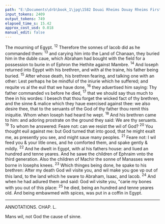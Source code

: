 ```yaml
---
path: "E:\Documents\drb\book_1\jpg\1582 Douai Rheims Douay Rheims First Edition  1 of 3 1609 Old Testament.pdf-172.jpg"
input_tokens: 2409
output_tokens: 749
elapsed_time_s: 15.42
approx_cost_usd: 0.018
manual_edit: false
---
```

The mourning of Egypt. <sup>12</sup> Therefore the sonnes of Iacob did as he commanded them: <sup>13</sup> and carying him into the Land of Chanaan, they buried him in the duble caue, which Abraham had bought with the field for a possession to burie in of Ephron the Hethite against Mambre. <sup>14</sup> And Ioseph returned into Egypt with his brethren, and with al the traine, his father being buried. <sup>15</sup> After whose death, his brethren fearing, and talking one with an other: Lest perhaps he be mindful of the iniurie which he suffered; and requite vs al the euil that we haue done, <sup>16</sup> they aduertised him saying: Thy father commanded vs before he died, <sup>17</sup> that we should say thus much to thee in his wordes: I besech that thou forget the wicked fact of thy brethren, and the sinne & malice which they haue exercised against thee: we also desire thee, that to the seruants of the God of thy father thou remit this iniquitie. Whom when Ioseph had heard he wept. <sup>18</sup> And his brethren came to him: and adoring prostrate on the ground they said: We are thy seruants. <sup>19</sup> To whom he answered: Feare not: can we resist the wil of God? <sup>20</sup> You thought euil against me: but God turned that into good, that he might exalt me, as presently you see, and might saue many peoples. <sup>21</sup> Feare not: I wil feed you & your litle ones, and he comforted them, and spake gently & mildly. <sup>22</sup> And he dwelt in Egypt, with al his fathers house: and liued an hundred and tenne yeares. And he sawe the children of Ephraim vnto the third generation. Also the children of Machir the sonne of Manasses were borne in Iosephs knees. <sup>23</sup> Which thinges being done, he spake to his brethren: After my death God wil visite you, and wil make you goe vp out of this land, to the land which he sware to Abraham, Isaac, and Iacob. <sup>24</sup> And when he had adiured them and said: God wil visite you, "carie my bones with you out of this place: <sup>25</sup> he died, being an hundred and tenne yeares old. And being embawmed with spices, was put in a coffin in Egypt.

---

ANNOTATIONS.
CHAP. L.

<aside>Mans wil, not God the cause of sinne.</aside>

[^1]: 20. *You thought euil.*] This plaine distinction sheweth, that sinne is wholly of the sinner; and that God hath no part therin, but turneth it to good. For those thinges which Iosephs brethren did against him, were occasions of his aduancement.